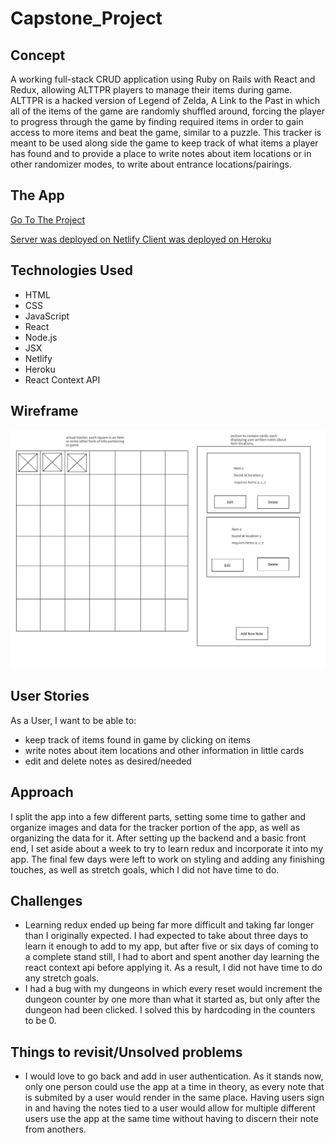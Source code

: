 # Capstone_Project

## Concept

A working full-stack CRUD application using Ruby on Rails with React and Redux, allowing ALTTPR players to manage their items during game. ALTTPR is a hacked version of Legend of Zelda, A Link to the Past in which all of the items of the game are randomly shuffled around, forcing the player to progress through the game by finding required items in order to gain access to more items and beat the game, similar to a puzzle.  This tracker is meant to be used along side the game to keep track of what items a player has found and to provide a place to write notes about item locations or in other randomizer modes, to write about entrance locations/pairings. 

## The App
[Go To The Project](https://infallible-saha-79caf7.netlify.app/)

[Server was deployed on Netlify ](https://github.com/mendokuse3/capstone-server-netlify)
[Client was deployed on Heroku](https://github.com/mendokuse3/capstone-client-netlify)


## Technologies Used

- HTML
- CSS
- JavaScript
- React
- Node.js
- JSX
- Netlify
- Heroku
- React Context API

## Wireframe

<img src="https://github.com/mendokuse3/Capstone_Project/blob/master/Wireframe.png" alt text="wire frame">

## User Stories
As a User, I want to be able to: 
- keep track of items found in game by clicking on items
- write notes about item locations and other information in little cards
- edit and delete notes as desired/needed


## Approach
I split the app into a few different parts, setting some time to gather and organize images and data for the tracker portion of the app, as well as organizing the data for it.  After setting up the backend and a basic front end, I set aside about a week to try to learn redux and incorporate it into my app. The final few days were left to work on styling and adding any finishing touches, as well as stretch goals, which I did not have time to do.


## Challenges
- Learning redux ended up being far more difficult and taking far longer than I originally expected. I had expected to take about three days to learn it enough to add to my app, but after five or six days of coming to a complete stand still, I had to abort and spent another day learning the react context api before applying it. As a result, I did not have time to do any stretch goals.
- I had a bug with my dungeons in which every reset would increment the dungeon counter by one more than what it started as, but only after the dungeon had been clicked. I solved this by hardcoding in the counters to be 0.


## Things to revisit/Unsolved problems
- I would love to go back and add in user authentication. As it stands now, only one person could use the app at a time in theory, as every note that is submited by a user would render in the same place.  Having users sign in and having the notes tied to a user would allow for multiple different users use the app at the same time without having to discern their note from anothers.


